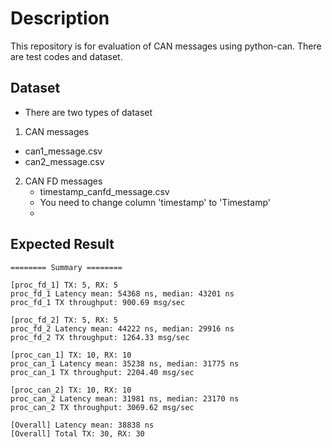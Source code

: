 # Description
This repository is for evaluation of CAN messages using python-can.
There are test codes and dataset.

## Dataset
- There are two types of dataset
1. CAN messages
  - can1_message.csv
  - can2_message.csv
2. CAN FD messages
   - timestamp_canfd_message.csv
   - You need to change column 'timestamp' to 'Timestamp'
   - 
## Expected Result
```
======== Summary ========

[proc_fd_1] TX: 5, RX: 5
proc_fd_1 Latency mean: 54368 ns, median: 43201 ns
proc_fd_1 TX throughput: 900.69 msg/sec

[proc_fd_2] TX: 5, RX: 5
proc_fd_2 Latency mean: 44222 ns, median: 29916 ns
proc_fd_2 TX throughput: 1264.33 msg/sec

[proc_can_1] TX: 10, RX: 10
proc_can_1 Latency mean: 35238 ns, median: 31775 ns
proc_can_1 TX throughput: 2204.40 msg/sec

[proc_can_2] TX: 10, RX: 10
proc_can_2 Latency mean: 31981 ns, median: 23170 ns
proc_can_2 TX throughput: 3069.62 msg/sec

[Overall] Latency mean: 38838 ns
[Overall] Total TX: 30, RX: 30
```
